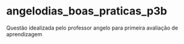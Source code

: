 # angelodias_boas_praticas_p3b
Questão idealizada pelo professor angelo para primeira avaliação de aprendizagem
